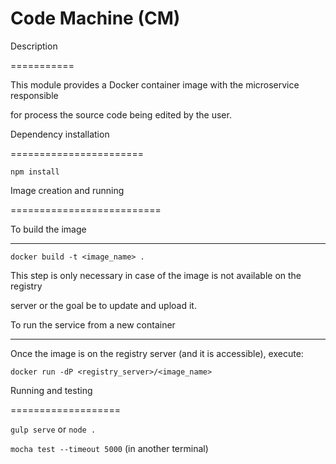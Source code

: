# Code Machine (CM)

Description

===========

This module provides a Docker container image with the microservice responsible 

for process the source code being edited by the user.

Dependency installation

=======================

```npm install```

Image creation and running

==========================

To build the image

------------------

```docker build -t <image_name> .```

This step is only necessary in case of the image is not available on the registry

server or the goal be to update and upload it.

To run the service from a new container

---------------------------------------

Once the image is on the registry server (and it is accessible), execute:

```docker run -dP <registry_server>/<image_name>```

Running and testing

===================

```gulp serve``` or ```node .```

```mocha test --timeout 5000``` (in another terminal)


